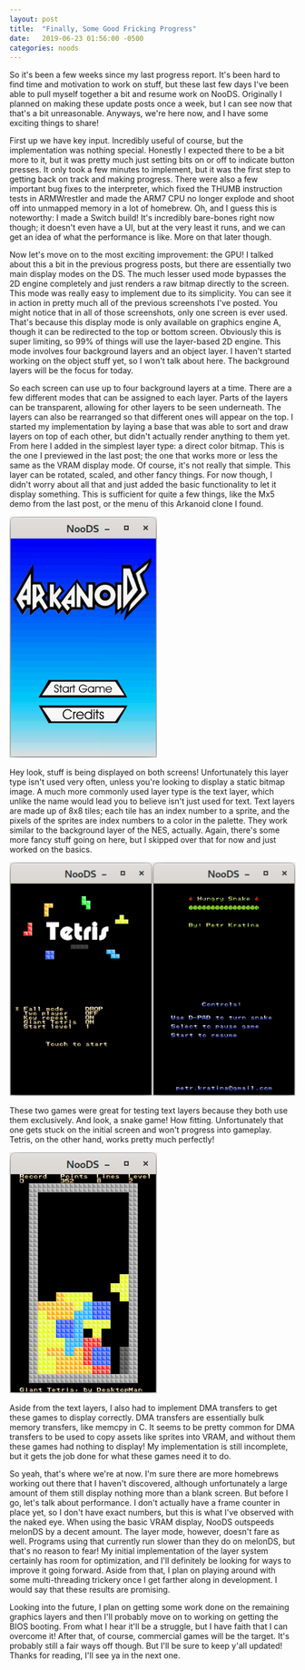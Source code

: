 ```yaml
---
layout: post
title:  "Finally, Some Good Fricking Progress"
date:   2019-06-23 01:56:00 -0500
categories: noods
---
```


So it's been a few weeks since my last progress report. It's been hard to find time and motivation to work on stuff, but these last few days I've been able to pull myself together a bit and resume work on NooDS. Originally I planned on making these update posts once a week, but I can see now that that's a bit unreasonable. Anyways, we're here now, and I have some exciting things to share!

First up we have key input. Incredibly useful of course, but the implementation was nothing special. Honestly I expected there to be a bit more to it, but it was pretty much just setting bits on or off to indicate button presses. It only took a few minutes to implement, but it was the first step to getting back on track and making progress. There were also a few important bug fixes to the interpreter, which fixed the THUMB instruction tests in ARMWrestler and made the ARM7 CPU no longer explode and shoot off into unmapped memory in a lot of homebrew. Oh, and I guess this is noteworthy: I made a Switch build! It's incredibly bare-bones right now though; it doesn't even have a UI, but at the very least it runs, and we can get an idea of what the performance is like. More on that later though.

Now let's move on to the most exciting improvement: the GPU! I talked about this a bit in the previous progress posts, but there are essentially two main display modes on the DS. The much lesser used mode bypasses the 2D engine completely and just renders a raw bitmap directly to the screen. This mode was really easy to implement due to its simplicity. You can see it in action in pretty much all of the previous screenshots I've posted. You might notice that in all of those screenshots, only one screen is ever used. That's because this display mode is only available on graphics engine A, though it can be redirected to the top or bottom screen. Obviously this is super limiting, so 99% of things will use the layer-based 2D engine. This mode involves four background layers and an object layer. I haven't started working on the object stuff yet, so I won't talk about here. The background layers will be the focus for today.

So each screen can use up to four background layers at a time. There are a few different modes that can be assigned to each layer. Parts of the layers can be transparent, allowing for other layers to be seen underneath. The layers can also be rearranged so that different ones will appear on the top. I started my implementation by laying a base that was able to sort and draw layers on top of each other, but didn't actually render anything to them yet. From here I added in the simplest layer type: a direct color bitmap. This is the one I previewed in the last post; the one that works more or less the same as the VRAM display mode. Of course, it's not really that simple. This layer can be rotated, scaled, and other fancy things. For now though, I didn't worry about all that and just added the basic functionality to let it display something. This is sufficient for quite a few things, like the Mx5 demo from the last post, or the menu of this Arkanoid clone I found.

![ArkanoiDS](/images/blog/2019-06-23/1.png)

Hey look, stuff is being displayed on both screens! Unfortunately this layer type isn't used very often, unless you're looking to display a static bitmap image. A much more commonly used layer type is the text layer, which unlike the name would lead you to believe isn't just used for text. Text layers are made up of 8x8 tiles; each tile has an index number to a sprite, and the pixels of the sprites are index numbers to a color in the palette. They work similar to the background layer of the NES, actually. Again, there's some more fancy stuff going on here, but I skipped over that for now and just worked on the basics.

![Tetris and Snake](/images/blog/2019-06-23/2.png)

These two games were great for testing text layers because they both use them exclusively. And look, a snake game! How fitting. Unfortunately that one gets stuck on the initial screen and won't progress into gameplay. Tetris, on the other hand, works pretty much perfectly!

![Tetris gameplay](/images/blog/2019-06-23/3.png)

Aside from the text layers, I also had to implement DMA transfers to get these games to display correctly. DMA transfers are essentially bulk memory transfers, like memcpy in C. It seems to be pretty common for DMA transfers to be used to copy assets like sprites into VRAM, and without them these games had nothing to display! My implementation is still incomplete, but it gets the job done for what these games need it to do.

So yeah, that's where we're at now. I'm sure there are more homebrews working out there that I haven't discovered, although unfortunately a large amount of them still display nothing more than a blank screen. But before I go, let's talk about performance. I don't actually have a frame counter in place yet, so I don't have exact numbers, but this is what I've observed with the naked eye. When using the basic VRAM display, NooDS outspeeds melonDS by a decent amount. The layer mode, however, doesn't fare as well. Programs using that currently run slower than they do on melonDS, but that's no reason to fear! My initial implementation of the layer system certainly has room for optimization, and I'll definitely be looking for ways to improve it going forward. Aside from that, I plan on playing around with some multi-threading trickery once I get farther along in development. I would say that these results are promising.

Looking into the future, I plan on getting some work done on the remaining graphics layers and then I'll probably move on to working on getting the BIOS booting. From what I hear it'll be a struggle, but I have faith that I can overcome it! After that, of course, commercial games will be the target. It's probably still a fair ways off though. But I'll be sure to keep y'all updated! Thanks for reading, I'll see ya in the next one.
